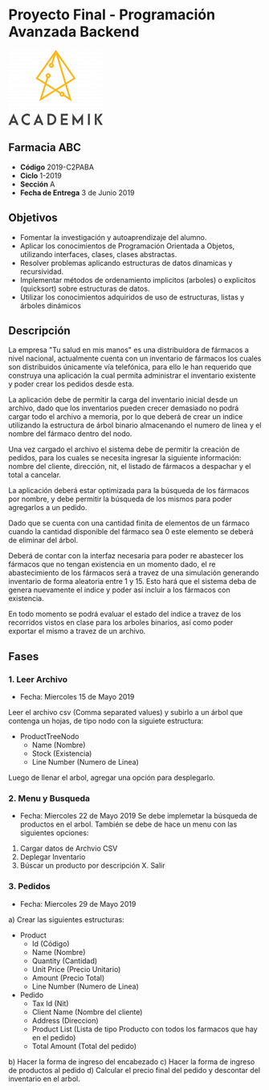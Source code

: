# Proyecto Final - Programación Avanzada Backend 

![Logo Academik](./doc/logo_Academik.png)

## Farmacia ABC
* **Código** 2019-C2PABA
* **Ciclo** 1-2019
* **Sección** A
* **Fecha de Entrega** 3 de Junio 2019

## Objetivos
* Fomentar la investigación y autoaprendizaje del alumno.
* Aplicar los conocimientos de Programación Orientada a Objetos, utilizando interfaces, clases, clases abstractas.
* Resolver problemas aplicando estructuras de datos dinamicas y recursividad.
* Implementar métodos de ordenamiento implicitos (arboles) o explicitos (quicksort) sobre estructuras de datos.
* Utilizar los conocimientos adquiridos de uso de estructuras, listas y árboles dinámicos

## Descripción

La empresa "Tu salud en mis manos" es una distribuidora de fármacos a nivel nacional, actualmente cuenta con un inventario de fármacos los cuales son distribuidos únicamente vía telefónica, para ello le han requerido que construya una aplicación la cual permita administrar el inventario existente y poder crear los pedidos desde esta.

La aplicación debe de permitir la carga del inventario inicial desde un archivo, dado que los inventarios pueden crecer demasiado no podrá cargar todo el archivo a memoria, por lo que deberá de crear un indice utilizando la estructura de árbol binario almacenando el numero de linea y el nombre del fármaco dentro del nodo.

Una vez cargado el archivo el sistema debe de permitir la creación de pedidos, para los cuales se necesita ingresar la siguiente información: nombre del cliente, dirección, nit, el listado de fármacos a despachar y el total a cancelar.

La aplicación deberá estar optimizada para la búsqueda de los fármacos por nombre, y debe permitir la búsqueda de los mismos para poder agregarlos a un pedido.

Dado que se cuenta con una cantidad finita de elementos de un fármaco cuando la cantidad disponible del fármaco sea 0 este elemento se deberá de eliminar del árbol.

Deberá de contar con la interfaz necesaria para poder re abastecer los fármacos que no tengan existencia en un momento dado, el re abastecimiento de los fármacos será a travez de una simulación generando inventario de forma aleatoria entre 1 y 15. Esto hará que el sistema deba de genera nuevamente el indice y poder así incluir a los fármacos con existencia.

En todo momento se podrá evaluar el estado del indice a travez de los recorridos vistos en clase para los arboles binarios, así como poder exportar el mismo a travez de un archivo.

## Fases

### 1. Leer Archivo

* Fecha: Miercoles 15 de Mayo 2019

Leer el archivo csv (Comma separated values) y subirlo a un árbol que contenga un hojas, de tipo nodo con la siguiete estructura:

* ProductTreeNodo 
    * Name (Nombre)
    * Stock (Existencia)
    * Line Number (Numero de Linea)

Luego de llenar el arbol, agregar una opción para desplegarlo.

### 2. Menu y Busqueda

* Fecha: Miercoles 22 de Mayo 2019
Se debe implemetar la búsqueda de productos en el arbol.  También se debe de hace un menu con las siguientes opciones:

1. Cargar datos de Archvio CSV
2. Deplegar Inventario
3. Búscar un producto por descripción
X. Salir

### 3. Pedidos
* Fecha: Miercoles 29 de Mayo 2019

a) Crear las siguientes estructuras:
* Product
    * Id (Código)
    * Name (Nombre)
    * Quantity (Cantidad)
    * Unit Price (Precio Unitario)
    * Amount (Precio Total)
    * Line Number (Numero de Linea)
* Pedido
    * Tax Id (Nit) 
    * Client Name (Nombre del cliente)
    * Address (Direccion)
    * Product List (Lista de tipo Producto con todos los farmacos que hay en el pedido)
    * Total Amount (Total del pedido)

b) Hacer la forma de ingreso del encabezado
c) Hacer la forma de ingreso de productos al pedido
d) Calcular el precio final del pedido y descontar del inventario en el arbol.


